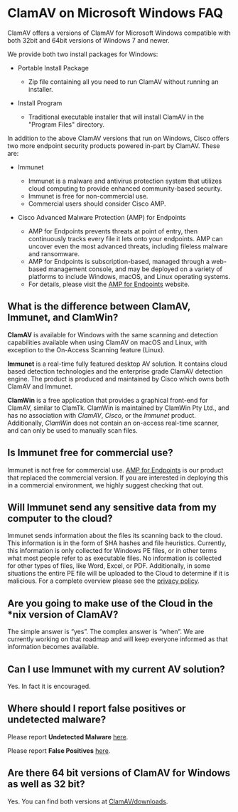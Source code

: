 # ClamAV on Microsoft Windows FAQ

ClamAV offers a versions of ClamAV for Microsoft Windows compatible with both 32bit and 64bit versions of Windows 7 and newer.

We provide both two install packages for Windows:

* Portable Install Package
    * Zip file containing all you need to run ClamAV without running an installer.

* Install Program
    * Traditional executable installer that will install ClamAV in the "Program Files" directory.

In addition to the above ClamAV versions that run on Windows, Cisco offers two more endpoint security products powered in-part by ClamAV. These are:

* Immunet
    * Immunet is a malware and antivirus protection system that utilizes cloud computing to provide enhanced community-based security.
    * Immunet is free for non-commercial use.
    * Commercial users should consider Cisco AMP.

* Cisco Advanced Malware Protection (AMP) for Endpoints
    * AMP for Endpoints prevents threats at point of entry, then continuously tracks every file it lets onto your endpoints. AMP can uncover even the most advanced threats, including fileless malware and ransomware.
    * AMP for Endpoints is subscription-based, managed through a web-based management console, and may be deployed on a variety of platforms to include Windows, macOS, and Linux operating systems.
    * For details, please visit the [AMP for Endpoints] website.

## What is the difference between ClamAV, Immunet, and ClamWin?

**ClamAV** is available for Windows with the same scanning and detection capabilities available when using ClamAV on macOS and Linux, with exception to the On-Access Scanning feature (Linux).

**Immunet** is a real-time fully featured desktop AV solution. It contains cloud based detection technologies and the enterprise grade ClamAV detection engine. The product is produced and maintained by Cisco which owns both ClamAV and Immunet.

**ClamWin** is a free application that provides a graphical front-end for ClamAV, similar to ClamTk. ClamWin is maintained by ClamWin Pty Ltd., and has no association with *ClamAV*, *Cisco*, or the *Immunet* product. Additionally, *ClamWin* does not contain an on-access real-time scanner, and can only be used to manually scan files.

## Is Immunet free for commercial use?

Immunet is not free for commercial use. [AMP for Endpoints] is our product that replaced the commercial version. If you are interested in deploying this in a commercial environment, we highly suggest checking that out.

## Will Immunet send any sensitive data from my computer to the cloud?

Immunet sends information about the files its scanning back to the cloud. This information is in the form of SHA hashes and file heuristics. Currently, this information is only collected for Windows PE files, or in other terms what most people refer to as executable files. No information is collected for other types of files, like Word, Excel, or PDF. Additionally, in some situations the entire PE file will be uploaded to the Cloud to determine if it is malicious.
For a complete overview please see the [privacy policy].

## Are you going to make use of the Cloud in the \*nix version of ClamAV?

The simple answer is “yes”. The complex answer is “when”. We are currently working on that roadmap and will keep everyone informed as that information becomes available.

## Can I use Immunet with my current AV solution?

Yes. In fact it is encouraged.

## Where should I report false positives or undetected malware?

Please report __Undetected Malware__ [here](https://www.clamav.net/reports/malware).

Please report __False Positives__ [here](https://www.clamav.net/reports/fp).

## Are there 64 bit versions of ClamAV for Windows as well as 32 bit?

Yes. You can find both versions at [ClamAV/downloads].

[privacy policy]: https://www.cisco.com/c/en/us/about/legal/privacy.html
[ClamAV/downloads]: https://www.clamav.net/downloads#otherversions
[AMP for Endpoints]: https://www.cisco.com/c/en/us/products/security/amp-for-endpoints/index.html
